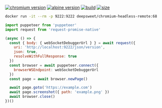 [![chromium version](https://img.shields.io/badge/chromium-68-green.svg?style=flat-square)](https://pkgs.alpinelinux.org/package/edge/community/x86_64/chromium) [![alpine version](https://img.shields.io/badge/alpine-3.7-green.svg?style=flat-square)](https://www.alpinelinux.org/) [![build](https://img.shields.io/docker/build/deepsweet/chromium-headless-remote.svg?label=build&style=flat-square)](https://hub.docker.com/r/deepsweet/chromium-headless-remote/) [![size](https://img.shields.io/microbadger/image-size/deepsweet/chromium-headless-remote.svg?label=size&style=flat-square)](https://microbadger.com/images/deepsweet/chromium-headless-remote)

```sh
docker run -it --rm -p 9222:9222 deepsweet/chromium-headless-remote:68
```

```js
import puppeteer from 'puppeteer'
import request from 'request-promise-native'

(async () => {
  const { body: { webSocketDebuggerUrl } } = await request({
    uri: 'http://localhost:9222/json/version',
    json: true,
    resolveWithFullResponse: true
  })
  const browser = await puppeteer.connect({
    browserWSEndpoint: webSocketDebuggerUrl
  })
  const page = await browser.newPage()

  await page.goto('https://example.com')
  await page.screenshot({ path: 'example.png' })
  await browser.close()
})()
```
